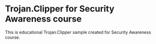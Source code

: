 # Trojan.Clipper for Security Awareness course

This is educational Trojan.Clipper sample created for Security Awareness course.
